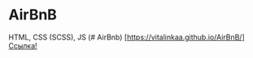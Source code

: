 # AirBnB
HTML, CSS (SCSS), JS
(# AirBnb) [https://vitalinkaa.github.io/AirBnB/]
[Ссылка!](http://test.com/ "Ссылка на Test.com")
